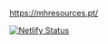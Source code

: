 https://mhresources.pt/

[![Netlify Status](https://api.netlify.com/api/v1/badges/39e3ac41-8f55-4db8-9a5c-d4d35c8d9bba/deploy-status)](https://app.netlify.com/sites/boring-brahmagupta-4a3e43/deploys)
